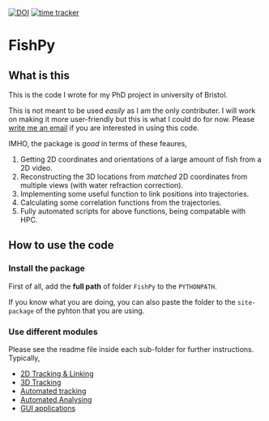 [![DOI](https://zenodo.org/badge/179326383.svg)](https://zenodo.org/badge/latestdoi/179326383) [![time tracker](https://wakatime.com/badge/github/yangyushi/FishPy.svg)](https://wakatime.com/badge/github/yangyushi/FishPy)

# FishPy

## What is this

This is the code I wrote for my PhD project in university of Bristol.

This is not meant to be used *easily* as I am the only contributer. I will work on making it more user-friendly but this is what I could do for now. Please [write me an email](mailto:yy17363@bristol.ac.uk?subject=Chatting%20about%20FishPy%20) if you are interested in using this code.


IMHO, the package is *good* in terms of these feaures,

1. Getting 2D coordinates and orientations of a large amount of fish from a 2D video.
2. Reconstructing the 3D locations from *matched* 2D coordinates from multiple views (with water refraction correction).
3. Implementing some useful function to link positions into trajectories.
4. Calculating some correlation functions from the trajectories.
5. Fully automated scripts for above functions, being compatable with HPC.

## How to use the code

### Install the package

First of all, add the **full path** of folder `FishPy` to the `PYTHONPATH`.

If you know what you are doing, you can also paste the folder to the `site-package` of the pyhton that you are using.

### Use different modules

Please see the readme file inside each sub-folder for further instructions. Typically,

- [2D Tracking & Linking](fish_track)
- [3D Tracking](fish_3d)
- [Automated tracking](script/auto_process_linux)
- [Automated Analysing](script/auto_analysis)
- [GUI applications](fish_gui)
